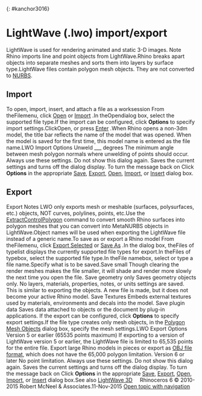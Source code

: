---
---

{: #kanchor3016}
# LightWave (.lwo) import/export
LightWave is used for rendering animated and static 3-D images.
Note
Rhino imports line and point objects from LightWave.Rhino breaks apart objects into separate meshes and sorts them into layers by surface type.LightWave files contain polygon mesh objects. They are not converted to [NURBS](http://www.rhino3d.com/nurbs).
## Import
To open, import, insert, and attach a file as a worksession
From theFilemenu, click [Open](open.html) or [Import](import.html) .In theOpendialog box, select the supported file type.If the import can be configured, click **Options** to specify import settings.ClickOpen, or press [Enter](enter-key.html) .When Rhino opens a non-3dm model, the title bar reflects the name of the model that was opened. When the model is saved for the first time, this model name is entered as the file name.LWO Import Options
Unweld ___ degrees
The minimum angle between mesh polygon normals where unwelding of points should occur.
Always use these settings. Do not show this dialog again.
Saves the current settings and turns off the dialog display.
To turn the message back on
Click **Options** in the appropriate [Save](save.html), [Export](export.html), [Open](open.html), [Import](import.html), or [Insert](insert.html) dialog box.
## Export
Export Notes
LWO only exports mesh or meshable (surfaces, polysurfaces, etc.) objects, NOT curves, polylines, points, etc.Use the [ExtractControlPolygon](extractcontrolpolygon.html) command to convert smooth Rhino surfaces into polygon meshes that you can convert into MetaNURBS objects in LightWave.Object names will be used when exporting the LightWave file instead of a generic name.To save as or export a Rhino model
From theFilemenu, click [Export Selected](export.html) or [Save As](save.html#saveas) .In the dialog box, theFiles of typelist displays the currently supported file types for export.In theFiles of typebox, select the supported file type.In theFile namebox, select or type a file name.Specify what is to be saved.Save small
Though clearing the render meshes makes the file smaller, it will shade and render more slowly the next time you open the file.
Save geometry only
Saves geometry objects only. No layers, materials, properties, notes, or units settings are saved.
This is similar to exporting the objects. A new file is made, but it does not become your active Rhino model.
Save Textures
Embeds external textures used by materials, environments and decals into the model.
Save plugin data
Saves data attached to objects or the document by plug-in applications.
If the export can be configured, click **Options** to specify export settings.If the file type creates only mesh objects, in the [Polygon Mesh Objects](polygon-mesh-simple-options.html) dialog box, specify the mesh settings.LWO Export Options
Version 5 or earlier (65535 points maximum)
If exporting to a version of LightWave version 5 or earlier, the LightWave file is limited to 65,535 points for the entire file. Export large Rhino models in pieces or export as [OBJ file format](wavefront-obj-import-export.html), which does not have the 65,000 polygon limitation.
Version 6 or later
No point limitation.
Always use these settings. Do not show this dialog again.
Saves the current settings and turns off the dialog display.
To turn the message back on
Click **Options** in the appropriate [Save](save.html), [Export](export.html), [Open](open.html), [Import](import.html), or [Insert](insert.html) dialog box.See also
 [LightWave 3D](http://en.wikipedia.org/wiki/LightWave) 
&#160;
&#160;
Rhinoceros 6 © 2010-2015 Robert McNeel &amp; Associates.11-Nov-2015
 [Open topic with navigation](lightwave-lwo-import-export.html) 

